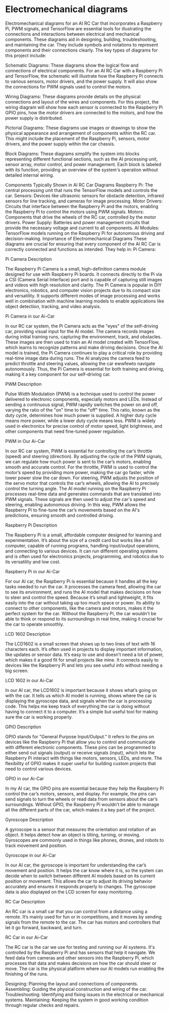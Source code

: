 Electromechanical diagrams 
====
Electromechanical diagrams for an AI RC Car that incorporates a Raspberry Pi, PWM signals, and TensorFlow are essential tools for illustrating the connections and interactions between electrical and mechanical components. These diagrams aid in designing, building, troubleshooting, and maintaining the car. They include symbols and notations to represent components and their connections clearly. The key types of diagrams for this project include:

Schematic Diagrams: These diagrams show the logical flow and connections of electrical components. For an AI RC Car with a Raspberry Pi and TensorFlow, the schematic will illustrate how the Raspberry Pi connects to various sensors, motor drivers, and the power supply. It will also show the connections for PWM signals used to control the motors.

Wiring Diagrams: These diagrams provide details on the physical connections and layout of the wires and components. For this project, the wiring diagram will show how each sensor is connected to the Raspberry Pi GPIO pins, how the motor drivers are connected to the motors, and how the power supply is distributed.

Pictorial Diagrams: These diagrams use images or drawings to show the physical appearance and arrangement of components within the RC car. This might include the placement of the Raspberry Pi, sensors, motor drivers, and the power supply within the car chassis.

Block Diagrams: These diagrams simplify the system into blocks representing different functional sections, such as the AI processing unit, sensor array, motor control, and power management. Each block is labeled with its function, providing an overview of the system's operation without detailed internal wiring.

Components Typically Shown in AI RC Car Diagrams
Raspberry Pi: The central processing unit that runs the TensorFlow models and controls the car.
Sensors: Devices like ultrasonic sensors for obstacle detection, infrared sensors for line tracking, and cameras for image processing.
Motor Drivers: Circuits that interface between the Raspberry Pi and the motors, enabling the Raspberry Pi to control the motors using PWM signals.
Motors: Components that drive the wheels of the RC car, controlled by the motor drivers.
Power Supply: Batteries and power management circuits that provide the necessary voltage and current to all components.
AI Modules: TensorFlow models running on the Raspberry Pi for autonomous driving and decision-making.
Importance of Electromechanical Diagrams
These diagrams are crucial for ensuring that every component of the AI RC Car is correctly connected and functions as intended. They help in:
Pi Camera:

Pi Camera Description

The Raspberry Pi Camera is a small, high-definition camera module designed for use with Raspberry Pi boards. It connects directly to the Pi via a CSI (Camera Serial Interface) port and is capable of capturing still images and videos with high resolution and clarity. The Pi Camera is popular in DIY electronics, robotics, and computer vision projects due to its compact size and versatility. It supports different modes of image processing and works well in combination with machine learning models to enable applications like object detection, tracking, and video analysis.

Pi Camera in our Ai-Car

In our RC car system, the Pi Camera acts as the "eyes" of the self-driving car, providing visual input for the AI model. The camera records images during initial training runs, capturing the environment, track, and obstacles. These images are then used to train an AI model created with TensorFlow, which learns to recognize patterns and make driving decisions. Once the AI model is trained, the Pi Camera continues to play a critical role by providing real-time image data during runs. The AI analyzes the camera feed to predict throttle and steering values, allowing the car ewwfewto navigate autonomously. Thus, the Pi Camera is essential for both training and driving, making it a key component for our self-driving car.

PWM Description

Pulse Width Modulation (PWM) is a technique used to control the power delivered to electronic components, especially motors and LEDs. Instead of sending a continuous signal, PWM rapidly switches the power on and off, varying the ratio of the "on" time to the "off" time. This ratio, known as the duty cycle, determines how much power is supplied. A higher duty cycle means more power, while a lower duty cycle means less. PWM is widely used in electronics for precise control of motor speed, light brightness, and other components that need fine-tuned power regulation.

PWM in Our Ai-Car

In our RC car system, PWM is essential for controlling the car’s throttle (speed) and steering (direction). By adjusting the cycle of the PWM signals, we can regulate how much power is sent to the car’s motors, enabling smooth and accurate control. For the throttle, PWM is used to control the motor’s speed by providing more power, making the car go faster, while lower power slow the car down. For steering, PWM adjusts the position of the servo motor that controls the car’s wheels, allowing the AI to precisely control the turning angle. The AI model running on the Raspberry Pi processes real-time data and generates commands that are translated into PWM signals. These signals are then used to adjust the car's speed and steering, enabling autonomous driving. In this way, PWM allows the Raspberry Pi to fine-tune the car’s movements based on the AI's predictions, ensuring smooth and controlled driving.

Raspberry Pi Description

The Raspberry Pi is a small, affordable computer designed for learning and experimentation. It’s about the size of a credit card but works like a full computer, capable of running programs, handling input/output operations, and connecting to various devices. It can run different operating systems and is often used for electronics projects, programming, and robotics due to its versatility and low cost. 

Raspberry Pi in our Ai-Car

For our AI car, the Raspberry Pi is essential because it handles all the key tasks needed to run the car. It processes the camera feed, allowing the car to see its environment, and runs the AI model that makes decisions on how to steer and control the speed. Because it’s small and lightweight, it fits easily into the car without taking up too much space or power. Its ability to connect to other components, like the camera and motors, makes it the perfect system for the car. Without the Raspberry Pi, the car wouldn’t be able to think or respond to its surroundings in real time, making it crucial for the car to operate smoothly.

LCD 1602 Description

The LCD1602 is a small screen that shows up to two lines of text with 16 characters each. It’s often used in projects to display important information, like updates or sensor data. It’s easy to use and doesn’t need a lot of power, which makes it a good fit for small projects like mine. It connects easily to devices like the Raspberry Pi and lets you see useful info without needing a big screen.

LCD 1602 in our Ai-Car

In our AI car, the LCD1602 is important because it shows what’s going on with the car. It tells us which AI model is running, shows where the car is displaying the gyroscope data, and signals when the car is processing code. This helps me keep track of everything the car is doing without having to connect it to a computer. It’s a simple but useful tool for making sure the car is working properly.

GPIO Description

GPIO stands for "General Purpose Input/Output." It refers to the pins on devices like the Raspberry Pi that allow you to control and communicate with different electronic components. These pins can be programmed to either send out signals (output) or receive signals (input), which lets the Raspberry Pi interact with things like motors, sensors, LEDs, and more. The flexibility of GPIO makes it super useful for building custom projects that need to control various devices.

GPIO in our Ai-Car

In my AI car, the GPIO pins are essential because they help the Raspberry Pi control the car’s motors, sensors, and display. For example, the pins can send signals to turn the wheels or read data from sensors about the car’s surroundings. Without GPIO, the Raspberry Pi wouldn’t be able to manage all the different parts of the car, which makes it a key part of the project.

Gyroscope Description

A gyroscope is a sensor that measures the orientation and rotation of an object. It helps detect how an object is tilting, turning, or moving. Gyroscopes are commonly used in things like phones, drones, and robots to track movement and position.

Gyroscope in our Ai-Car

In our AI car, the gyroscope is important for understanding the car’s movement and position. It helps the car know where it is, so the system can decide when to switch between different AI models based on its current position or movement. This allows the car to adjust its driving behavior accurately and ensures it responds properly to changes. The gyroscope data is also displayed on the LCD screen for easy monitoring.

RC Car Description

An RC car is a small car that you can control from a distance using a remote. It’s mainly used for fun or in competitions, and it moves by sending signals from the remote to the car. The car has motors and controllers that let it go forward, backward, and turn.

RC Car in our Ai-Car

The RC car is the car we use for testing and running our AI systems. It's controlled by the Raspberry Pi and has sensors that help it navigate. We feed data from cameras and other sensors into the Raspberry Pi, which processes that data and makes decisions on how the car should steer or move. The car is the physical platform where our AI models run enabling the finishing of the runs.


Designing: Planning the layout and connections of components.
Assembling: Guiding the physical construction and wiring of the car.
Troubleshooting: Identifying and fixing issues in the electrical or mechanical systems.
Maintaining: Keeping the system in good working condition through regular checks and repairs.
